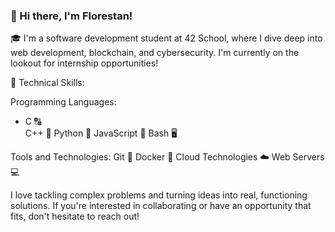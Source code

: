 ### 👋 Hi there, I'm Florestan!

🎓 I'm a software development student at 42 School, where I dive deep into web development, blockchain, and cybersecurity. I'm currently on the lookout for internship opportunities!

🌟 Technical Skills:

  Programming Languages:
  * C 🔠  
  C++ 🔡
  Python 🐍
  JavaScript 📜
  Bash 🖥️
  
  Tools and Technologies:
  Git 🔗
  Docker 🐳
  Cloud Technologies ☁️
  Web Servers 💻

I love tackling complex problems and turning ideas into real, functioning solutions. If you're interested in collaborating or have an opportunity that fits, don't hesitate to reach out!
